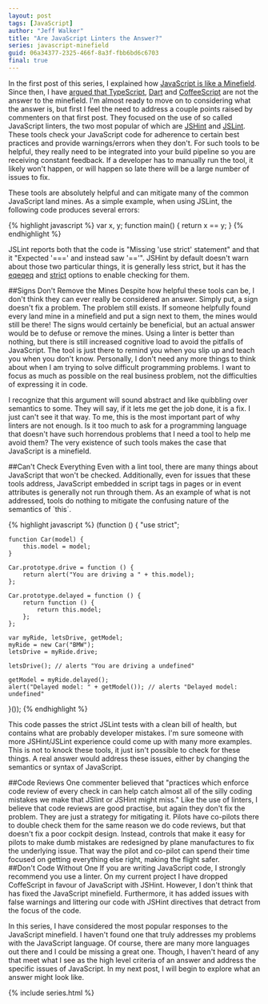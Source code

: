 ```yaml
---
layout: post
tags: [JavaScript]
author: "Jeff Walker"
title: "Are JavaScript Linters the Answer?"
series: javascript-minefield
guid: 06a34377-2325-466f-8a3f-fbb6bd6c6703
final: true
---
```


In the first post of this series, I explained how [JavaScript is like a Minefield](http://www.walkercoderanger.com/blog/2014/02/javascript-minefield/).  Since then, I have [argued that TypeScript](http://www.walkercoderanger.com/blog/2014/02/typescript-isnt-the-answer/), [Dart](http://www.walkercoderanger.com/blog/2014/03/dart-isnt-the-answer/) and [CoffeeScript](http://www.walkercoderanger.com/blog/2014/03/coffeescript-isnt-the-answer/) are not the answer to the minefield.  I'm almost ready to move on to considering what the answer is, but first I feel the need to address a couple points raised by commenters on that first post.  They focused on the use of so called JavaScript linters, the two most popular of which are [JSHint](http://www.jshint.com/) and [JSLint](http://www.jslint.com/).  These tools check your JavaScript code for adherence to certain best practices and provide warnings/errors when they don't.  For such tools to be helpful, they really need to be integrated into your build pipeline so you are receiving constant feedback.  If a developer has to manually run the tool, it likely won't happen, or will happen so late there will be a large number of issues to fix.

These tools are absolutely helpful and can mitigate many of the common JavaScript land mines.   As a simple example, when using JSLint, the following code produces several errors:

{% highlight javascript %}
var x, y;
function main() {
  return x == y;
}
{% endhighlight %}

JSLint reports both that the code is "Missing 'use strict' statement" and that it "Expected '===' and instead saw '=='".  JSHint by default doesn't warn about those two particular things, it is generally less strict, but it has the [eqeqeq](http://www.jshint.com/docs/options/#eqeqeq) and [strict](http://www.jshint.com/docs/options/#strict) options to enable checking for them.

<section markdown="1">
##Signs Don't Remove the Mines
Despite how helpful these tools can be, I don't think they can ever really be considered an answer.  Simply put, a sign doesn't fix a problem.  The problem still exists.  If someone helpfully found every land mine in a minefield and put a sign next to them, the mines would still be there!  The signs would certainly be beneficial, but an actual answer would be to defuse or remove the mines.  Using a linter is better than nothing, but there is still increased cognitive load to avoid the pitfalls of JavaScript.  The tool is just there to remind you when you slip up and teach you when you don't know.  Personally, I don't need any more things to think about when I am trying to solve difficult programming problems.  I want to focus as much as possible on the real business problem, not the difficulties of expressing it in code.

I recognize that this argument will sound abstract and like quibbling over semantics to some.  They will say, if it lets me get the job done, it is a fix.  I just can't see it that way. To me, this is the most important part of why linters are not enough.  Is it too much to ask for a programming language that doesn't have such horrendous problems that I need a tool to help me avoid them?  The very existence of such tools makes the case that JavaScript is a minefield.
</section>

<section markdown="1">
##Can't Check Everything
Even with a lint tool, there are many things about JavaScript that won't be checked. Additionally, even for issues that these tools address, JavaScript embedded in script tags in pages or in event attributes is generally not run through them.  As an example of what is not addressed, tools do nothing to mitigate the confusing nature of the semantics of `this`.  

{% highlight javascript %}
(function () {
    "use strict";

    function Car(model) {
        this.model = model;
    }

    Car.prototype.drive = function () {
        return alert("You are driving a " + this.model);
    };

    Car.prototype.delayed = function () {
        return function () {
            return this.model;
        };
    };

    var myRide, letsDrive, getModel;
    myRide = new Car("BMW");
    letsDrive = myRide.drive;

    letsDrive(); // alerts "You are driving a undefined"

    getModel = myRide.delayed();
    alert("Delayed model: " + getModel()); // alerts "Delayed model: undefined"
}());
{% endhighlight %}

This code passes the strict JSLint tests with a clean bill of health, but contains what are probably developer mistakes.  I'm sure someone with more JSHint/JSLint experience could come up with many more examples.  This is not to knock these tools, it just isn't possible to check for these things.  A real answer would address these issues, either by changing the semantics or syntax of JavaScript.
</section>

<section markdown="1">
##Code Reviews
One commenter believed that "practices which enforce code review of every check in can help catch almost all of the silly coding mistakes we make that JSlint or JSHint might miss."  Like the use of linters, I believe that code reviews are good practise, but again they don't fix the problem.  They are just a strategy for mitigating it.  Pilots have co-pilots there to double check them for the same reason we do code reviews, but that doesn't fix a poor cockpit design.  Instead, controls that make it easy for pilots to make dumb mistakes are redesigned by plane manufactures to fix the underlying issue. That way the pilot and co-pilot can spend their time focused on getting everything else right, making the flight safer.
</section>

<section markdown="1">
##Don't Code Without One
If you are writing JavaScript code, I strongly recommend you use a linter.  On my current project I have dropped CoffeScript in favour of JavaScript with JSHint.  However, I don't think that has fixed the JavaScript minefield.  Furthermore, it has added issues with false warnings and littering our code with JSHint directives that detract from the focus of the code.

In this series, I have considered the most popular responses to the JavaScript minefield.  I haven't found one that truly addresses my problems with the JavaScript language.  Of course, there are many more languages out there and I could be missing a great one.  Though, I haven't heard of any that meet what I see as the high level criteria of an answer and address the specific issues of JavaScript.  In my next post, I will begin to explore what an answer might look like.
</section>

{% include series.html %}